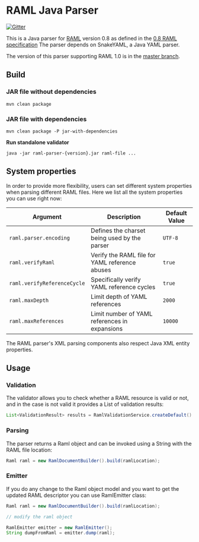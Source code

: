 # RAML Java Parser
[![Gitter](https://badges.gitter.im/JoinChat.svg)](https://gitter.im/raml-org/raml-java-parser?utm_source=badge&utm_medium=badge&utm_campaign=pr-badge&utm_content=badge)

This is a Java parser for [RAML](http://raml.org) version 0.8 as defined in the [0.8 RAML specification](https://github.com/raml-org/raml-spec/blob/master/raml-0.8.md) The parser depends on SnakeYAML, a Java YAML parser.

The version of this parser supporting RAML 1.0 is in the [master branch](https://github.com/raml-org/raml-java-parser/tree/master).

## Build

### JAR file without dependencies

```mvn clean package```

### JAR file with dependencies

```mvn clean package -P jar-with-dependencies```

**Run standalone validator**

```java -jar raml-parser-{version}.jar raml-file ...```

## System properties
In order to provide more flexibility, users can set different system properties when parsing different RAML files. Here we list all the system properties you can use right now:

Argument | Description | Default Value
-------- | ----------- | -------------
```raml.parser.encoding```|	Defines the charset being used by the parser| ```UTF-8```
```raml.verifyRaml```|Verify the RAML file for YAML reference abuses | `true`
```raml.verifyReferenceCycle```|Specifically verify YAML reference cycles| `true`
```raml.maxDepth```|Limit depth of YAML references | `2000`
```raml.maxReferences```|Limit number of YAML references in expansions|`10000`

The RAML parser's XML parsing components also respect Java XML entity properties.

## Usage

### Validation

The validator allows you to check whether a RAML resource is valid or not,
and in the case is not valid it provides a List of validation results:

```java
List<ValidationResult> results = RamlValidationService.createDefault().validate(ramlLocation);
```

### Parsing

The parser returns a Raml object and can be invoked using a String with the RAML file location:

```java
Raml raml = new RamlDocumentBuilder().build(ramlLocation);
```

### Emitter

If you do any change to the Raml object model and you want to get the updated RAML descriptor
you can use RamlEmitter class:

```java
Raml raml = new RamlDocumentBuilder().build(ramlLocation);

// modify the raml object

RamlEmitter emitter = new RamlEmitter();
String dumpFromRaml = emitter.dump(raml);
```

